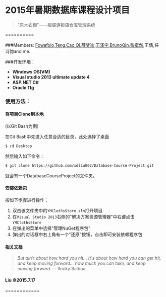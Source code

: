 

#  2015年暑期数据库课程设计项目

> "原木衣橱"——服装连锁店仓库管理系统

==========

###Members:
[Fowafolo](https://github.com/anzhehong),[Teng](https://github.com/AndyHT),[Cao Qi](https://github.com/Jasminekiki),[薛梦迪](https://github.com/MandyXue),[王泽宇](https://github.com/wzyddg),[BrunoQin](https://github.com/BrunoQin),[张挺然](https://github.com/ThestralZang),王倩,任诗韵and me.


###开发环境：
* <strong>Windows OS(VM)</strong>
* <strong>Visual studio 2013 ultimate update 4  </strong>
* <strong>ASP.NET C#</strong>
* <strong>Oracle 11g</strong>


### 使用方法：
#### 将项目Clone到本地

(以Git Bash为例)

在Git Bash中先进入任意合适的目录，此处选择了桌面

```bash
$ cd Desktop
```

然后输入如下命令：

```bash
$ git clone https://github.com/xdliu002/Database-Course-Project.git
```
就会有一个DatabaseCourseProject的文件夹。

#### 安装依赖包

按如下步骤进行操作：

1. 双击该文件夹中的`YMClothsStore.sln`打开项目
2. 在`Visual Studio 2013`右侧的"解决方案资源管理器"中右键点击`YMClothsStore`
3. 在弹出的菜单中选择"管理NuGet程序包"
4. 弹出的对话框中右上角有一个"还原"按钮，点击即可安装依赖程序包

#### [相关文档](https://github.com/xdliu002/Database-Course-Project/blob/master/%E5%8E%9F%E6%9C%A8%E8%A1%A3%E6%A9%B1document.pdf)

> <em>But ain't about how hard you hit... It's about how hard you can get hit, and keep moving forward... how much you can take, and keep moving forward. </em>-- Rocky Balboa

####   Liu ©2015.7.17 
============

